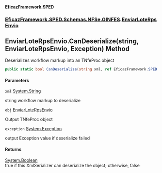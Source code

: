 #### [EficazFramework.SPED](EficazFrameworkSPED.md 'EficazFramework SPED')
### [EficazFramework.SPED.Schemas.NFSe.GINFES](EficazFramework.SPED.Schemas.NFSe.GINFES.md 'EficazFramework.SPED.Schemas.NFSe.GINFES').[EnviarLoteRpsEnvio](EficazFramework.SPED.Schemas.NFSe.GINFES/EnviarLoteRpsEnvio.md 'EficazFramework.SPED.Schemas.NFSe.GINFES.EnviarLoteRpsEnvio')

## EnviarLoteRpsEnvio.CanDeserialize(string, EnviarLoteRpsEnvio, Exception) Method

Deserializes workflow markup into an TNfeProc object

```csharp
public static bool CanDeserialize(string xml, ref EficazFramework.SPED.Schemas.NFSe.GINFES.EnviarLoteRpsEnvio obj, ref System.Exception exception);
```
#### Parameters

<a name='EficazFramework.SPED.Schemas.NFSe.GINFES.EnviarLoteRpsEnvio.CanDeserialize(string,EficazFramework.SPED.Schemas.NFSe.GINFES.EnviarLoteRpsEnvio,System.Exception).xml'></a>

`xml` [System.String](https://docs.microsoft.com/en-us/dotnet/api/System.String 'System.String')

string workflow markup to deserialize

<a name='EficazFramework.SPED.Schemas.NFSe.GINFES.EnviarLoteRpsEnvio.CanDeserialize(string,EficazFramework.SPED.Schemas.NFSe.GINFES.EnviarLoteRpsEnvio,System.Exception).obj'></a>

`obj` [EnviarLoteRpsEnvio](EficazFramework.SPED.Schemas.NFSe.GINFES/EnviarLoteRpsEnvio.md 'EficazFramework.SPED.Schemas.NFSe.GINFES.EnviarLoteRpsEnvio')

Output TNfeProc object

<a name='EficazFramework.SPED.Schemas.NFSe.GINFES.EnviarLoteRpsEnvio.CanDeserialize(string,EficazFramework.SPED.Schemas.NFSe.GINFES.EnviarLoteRpsEnvio,System.Exception).exception'></a>

`exception` [System.Exception](https://docs.microsoft.com/en-us/dotnet/api/System.Exception 'System.Exception')

output Exception value if deserialize failed

#### Returns
[System.Boolean](https://docs.microsoft.com/en-us/dotnet/api/System.Boolean 'System.Boolean')  
true if this XmlSerializer can deserialize the object; otherwise, false